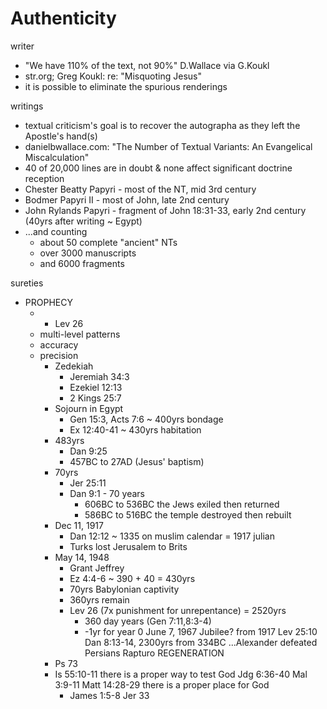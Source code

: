 # Authenticity


writer
-	"We have 110% of the text, not 90%" D.Wallace via G.Koukl
  -	str.org; Greg Koukl: re: "Misquoting Jesus"
-	it is possible to eliminate the spurious renderings
	
writings
-	textual criticism's goal is to recover the autographa as they left the Apostle's hand(s)
-	danielbwallace.com: "The Number of Textual Variants: An Evangelical Miscalculation"
-	40 of 20,000 lines are in doubt & none affect significant doctrine
reception
-	Chester Beatty Papyri - most of the NT, mid 3rd century
-	Bodmer Papyri II - most of John, late 2nd century
-	John Rylands Papyri - fragment of John 18:31-33, early 2nd century (40yrs after writing ~ Egypt)
-	...and counting
	- about 50 complete "ancient" NTs
	- over 3000 manuscripts
	- and 6000 fragments

sureties
-	PROPHECY
	-	+ Lev 26
	-	multi-level patterns
	-	accuracy
	-	precision
		-	Zedekiah
			-	Jeremiah 34:3
			-	Ezekiel 12:13
			-	2 Kings 25:7
		-	Sojourn in Egypt
			-	Gen 15:3, Acts 7:6 ~ 400yrs bondage
			-	Ex 12:40-41 ~ 430yrs habitation
		-	483yrs
			-	Dan 9:25
			-	457BC to 27AD (Jesus' baptism)
		-	70yrs
			-	Jer 25:11
			-	Dan 9:1 - 70 years
				-	606BC to 536BC the Jews exiled then returned
				-	586BC to 516BC the temple destroyed then rebuilt
		-	Dec 11, 1917
			-	Dan 12:12 ~ 1335 on muslim calendar = 1917 julian
			-	Turks lost Jerusalem to Brits
		-	May 14, 1948
			-	Grant Jeffrey
			-	Ez 4:4-6 ~ 390 + 40 = 430yrs
			-	70yrs Babylonian captivity
			-	360yrs remain
			-	Lev 26 (7x punishment for unrepentance)
				= 2520yrs
				-	360 day years (Gen 7:11,8:3-4)
				-	-1yr for year 0
			June 7, 1967
				Jubilee? from 1917 Lev 25:10
				Dan 8:13-14, 2300yrs from 334BC
				...Alexander defeated Persians
			Rapturo
	REGENERATION
		+ Ps 73
		- Is 55:10-11
		there is a proper way to test God
			Jdg 6:36-40
			Mal 3:9-11
			Matt 14:28-29
		there is a proper place for God
			- James 1:5-8
			Jer 33
